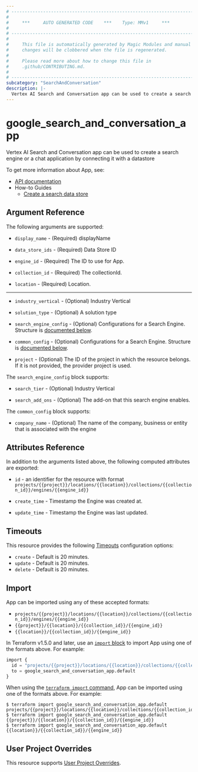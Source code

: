 ```yaml
---
# ----------------------------------------------------------------------------
#
#     ***     AUTO GENERATED CODE    ***    Type: MMv1     ***
#
# ----------------------------------------------------------------------------
#
#     This file is automatically generated by Magic Modules and manual
#     changes will be clobbered when the file is regenerated.
#
#     Please read more about how to change this file in
#     .github/CONTRIBUTING.md.
#
# ----------------------------------------------------------------------------
subcategory: "SearchAndConversation"
description: |-
  Vertex AI Search and Conversation app can be used to create a search engine or a chat application by connecting it with a datastore
---
```


# google\_search\_and\_conversation\_app

Vertex AI Search and Conversation app can be used to create a search engine or a chat application by connecting it with a datastore


To get more information about App, see:

* [API documentation](https://cloud.google.com/generative-ai-app-builder/docs/reference/rest/v1alpha/projects.locations.collections.engines)
* How-to Guides
    * [Create a search data store](https://cloud.google.com/generative-ai-app-builder/docs/create-engine-es)

## Argument Reference

The following arguments are supported:


* `display_name` -
  (Required)
  displayName

* `data_store_ids` -
  (Required)
  Data Store ID

* `engine_id` -
  (Required)
  The ID to use for App.

* `collection_id` -
  (Required)
  The collectionId.

* `location` -
  (Required)
  Location.


- - -


* `industry_vertical` -
  (Optional)
  Industry Vertical

* `solution_type` -
  (Optional)
  A solution type

* `search_engine_config` -
  (Optional)
  Configurations for a Search Engine.
  Structure is [documented below](#nested_search_engine_config).

* `common_config` -
  (Optional)
  Configurations for a Search Engine.
  Structure is [documented below](#nested_common_config).

* `project` - (Optional) The ID of the project in which the resource belongs.
    If it is not provided, the provider project is used.


<a name="nested_search_engine_config"></a>The `search_engine_config` block supports:

* `search_tier` -
  (Optional)
  Industry Vertical

* `search_add_ons` -
  (Optional)
  The add-on that this search engine enables.

<a name="nested_common_config"></a>The `common_config` block supports:

* `company_name` -
  (Optional)
  The name of the company, business or entity that is associated with the engine

## Attributes Reference

In addition to the arguments listed above, the following computed attributes are exported:

* `id` - an identifier for the resource with format `projects/{{project}}/locations/{{location}}/collections/{{collection_id}}/engines/{{engine_id}}`

* `create_time` -
  Timestamp the Engine was created at.

* `update_time` -
  Timestamp the Engine was last updated.


## Timeouts

This resource provides the following
[Timeouts](https://developer.hashicorp.com/terraform/plugin/sdkv2/resources/retries-and-customizable-timeouts) configuration options:

- `create` - Default is 20 minutes.
- `update` - Default is 20 minutes.
- `delete` - Default is 20 minutes.

## Import


App can be imported using any of these accepted formats:

* `projects/{{project}}/locations/{{location}}/collections/{{collection_id}}/engines/{{engine_id}}`
* `{{project}}/{{location}}/{{collection_id}}/{{engine_id}}`
* `{{location}}/{{collection_id}}/{{engine_id}}`


In Terraform v1.5.0 and later, use an [`import` block](https://developer.hashicorp.com/terraform/language/import) to import App using one of the formats above. For example:

```tf
import {
  id = "projects/{{project}}/locations/{{location}}/collections/{{collection_id}}/engines/{{engine_id}}"
  to = google_search_and_conversation_app.default
}
```

When using the [`terraform import` command](https://developer.hashicorp.com/terraform/cli/commands/import), App can be imported using one of the formats above. For example:

```
$ terraform import google_search_and_conversation_app.default projects/{{project}}/locations/{{location}}/collections/{{collection_id}}/engines/{{engine_id}}
$ terraform import google_search_and_conversation_app.default {{project}}/{{location}}/{{collection_id}}/{{engine_id}}
$ terraform import google_search_and_conversation_app.default {{location}}/{{collection_id}}/{{engine_id}}
```

## User Project Overrides

This resource supports [User Project Overrides](https://registry.terraform.io/providers/hashicorp/google/latest/docs/guides/provider_reference#user_project_override).
